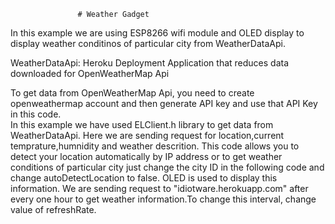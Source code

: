  
                   # Weather Gadget
   In this example we are using ESP8266 wifi module and OLED display
 to display weather conditinos of particular city from WeatherDataApi.
              
 WeatherDataApi: Heroku Deployment Application that reduces data 
                 downloaded for OpenWeatherMap Api
  
 To get data from OpenWeatherMap Api, you need to create openweathermap 
 account and then generate API key and use that API Key in this code.                
 In this example we have used ELClient.h library to get data from WeatherDataApi. 
 Here we are sending request for location,current temprature,humnidity and 
 weather descrition. This code allows you to detect your location automatically
 by IP address or to get weather conditions of particular city just change  the 
 city ID in the following code and change autoDetectLocation to false. OLED is 
 used to display this information.
 We are sending request to "idiotware.herokuapp.com" after every one hour to get
 weather information.To change this interval, change value of refreshRate.
